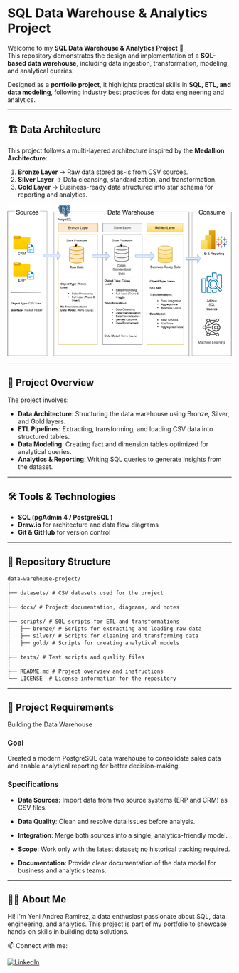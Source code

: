 # SQL Data Warehouse & Analytics Project

Welcome to my **SQL Data Warehouse & Analytics Project** 🚀  
This repository demonstrates the design and implementation of a **SQL-based data warehouse**, including data ingestion, transformation, modeling, and analytical queries.  

Designed as a **portfolio project**, it highlights practical skills in **SQL, ETL, and data modeling**, following industry best practices for data engineering and analytics.

---

## 🏗️ Data Architecture

This project follows a multi-layered architecture inspired by the **Medallion Architecture**:

1. **Bronze Layer** → Raw data stored as-is from CSV sources.  
2. **Silver Layer** → Data cleansing, standardization, and transformation.  
3. **Gold Layer** → Business-ready data structured into star schema for reporting and analytics.  

![Data Architecture](docs/Architecture.png)

---

## 📖 Project Overview

The project involves:

- **Data Architecture**: Structuring the data warehouse using Bronze, Silver, and Gold layers.  
- **ETL Pipelines**: Extracting, transforming, and loading CSV data into structured tables.  
- **Data Modeling**: Creating fact and dimension tables optimized for analytical queries.  
- **Analytics & Reporting**: Writing SQL queries to generate insights from the dataset.

---

## 🛠️ Tools & Technologies

- **SQL (pgAdmin 4 / PostgreSQL )**  
- **Draw.io** for architecture and data flow diagrams  
- **Git & GitHub** for version control  

---

## 📂 Repository Structure
```
data-warehouse-project/
│
├── datasets/ # CSV datasets used for the project
│
├── docs/ # Project documentation, diagrams, and notes
│  
├── scripts/ # SQL scripts for ETL and transformations
│   ├── bronze/ # Scripts for extracting and loading raw data
│   ├── silver/ # Scripts for cleaning and transforming data
│   ├── gold/ # Scripts for creating analytical models
│
├── tests/ # Test scripts and quality files
│
├── README.md # Project overview and instructions
└── LICENSE  # License information for the repository
```
---
## 🚀 Project Requirements
Building the Data Warehouse
### Goal

Created a modern PostgreSQL data warehouse to consolidate sales data and enable analytical reporting for better decision-making.

### Specifications

- **Data Sources:** Import data from two source systems (ERP and CRM) as CSV files.

- **Data Quality**: Clean and resolve data issues before analysis.

- **Integration**: Merge both sources into a single, analytics-friendly model.

- **Scope**: Work only with the latest dataset; no historical tracking required.

- **Documentation**: Provide clear documentation of the data model for business and analytics teams.

---
<!-- 
### BI: Analytics & Reporting (Data Analysis)
#### Goal

Generate SQL-based insights on:
- **Customer Behavior**

- **Product Performance**

- **Sales Trends**

These insights provide stakeholders with key business metrics for informed decision-making.
---
-->

## 👨‍💻 About Me

Hi! I'm Yeni Andrea Ramirez, a data enthusiast passionate about SQL, data engineering, and analytics.
This project is part of my portfolio to showcase hands-on skills in building data solutions.

📫 Connect with me:

[![LinkedIn](https://img.shields.io/badge/LinkedIn-0077B5?style=for-the-badge&logo=linkedin&logoColor=white)](https://www.linkedin.com/in/yeni-andrea-ramirez-tellez-crm/)
